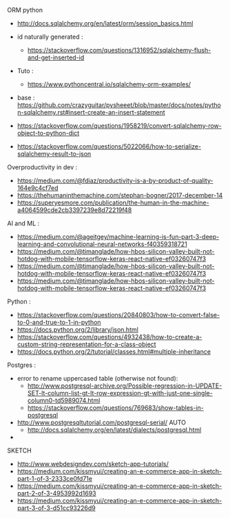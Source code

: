 
ORM python
* http://docs.sqlalchemy.org/en/latest/orm/session_basics.html
* id naturally generated :
    * https://stackoverflow.com/questions/1316952/sqlalchemy-flush-and-get-inserted-id
* Tuto :
    * https://www.pythoncentral.io/sqlalchemy-orm-examples/

* base : https://github.com/crazyguitar/pysheeet/blob/master/docs/notes/python-sqlalchemy.rst#insert-create-an-insert-statement
* https://stackoverflow.com/questions/1958219/convert-sqlalchemy-row-object-to-python-dict
* https://stackoverflow.com/questions/5022066/how-to-serialize-sqlalchemy-result-to-json

Overproductivity in dev :
* https://medium.com/@fdiaz/productivity-is-a-by-product-of-quality-164e9c4cf7ed
* https://thehumaninthemachine.com/stephan-bogner/2017-december-14
* https://superyesmore.com/publication/the-human-in-the-machine-a4064599cde2cb3397239e8d72219f48

AI and ML :
* https://medium.com/@ageitgey/machine-learning-is-fun-part-3-deep-learning-and-convolutional-neural-networks-f40359318721
* https://medium.com/@timanglade/how-hbos-silicon-valley-built-not-hotdog-with-mobile-tensorflow-keras-react-native-ef03260747f3
* https://medium.com/@timanglade/how-hbos-silicon-valley-built-not-hotdog-with-mobile-tensorflow-keras-react-native-ef03260747f3
* https://medium.com/@timanglade/how-hbos-silicon-valley-built-not-hotdog-with-mobile-tensorflow-keras-react-native-ef03260747f3

Python :
* https://stackoverflow.com/questions/20840803/how-to-convert-false-to-0-and-true-to-1-in-python
* https://docs.python.org/2/library/json.html
* https://stackoverflow.com/questions/4932438/how-to-create-a-custom-string-representation-for-a-class-object
* https://docs.python.org/2/tutorial/classes.html#multiple-inheritance


Postgres :
* error to rename uppercased table (otherwise not found):
    * http://www.postgresql-archive.org/Possible-regression-in-UPDATE-SET-lt-column-list-gt-lt-row-expression-gt-with-just-one-single-column0-td5989074.html
    * https://stackoverflow.com/questions/769683/show-tables-in-postgresql
* http://www.postgresqltutorial.com/postgresql-serial/ AUTO
    * http://docs.sqlalchemy.org/en/latest/dialects/postgresql.html
*


SKETCH
* http://www.webdesigndev.com/sketch-app-tutorials/
* https://medium.com/kissmyui/creating-an-e-commerce-app-in-sketch-part-1-of-3-2333ce0fd71e
* https://medium.com/kissmyui/creating-an-e-commerce-app-in-sketch-part-2-of-3-4953992d1693
* https://medium.com/kissmyui/creating-an-e-commerce-app-in-sketch-part-3-of-3-d51cc93226d9
